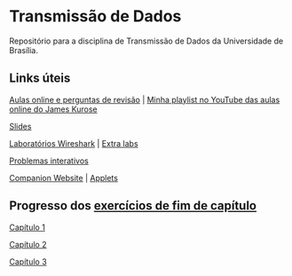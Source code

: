 # Transmissão de Dados
Repositório para a disciplina de Transmissão de Dados da Universidade de Brasília.

## Links úteis

[Aulas online e perguntas de revisão](http://gaia.cs.umass.edu/kurose_ross/online_lectures.htm)
 | [Minha playlist no YouTube das aulas online do James Kurose](https://www.youtube.com/playlist?list=PLbQD6k8v-1JHW6AYCzhwmjycVPKfNZC7d)

[Slides](http://gaia.cs.umass.edu/kurose_ross/ppt.htm)

[Laboratórios Wireshark](http://gaia.cs.umass.edu/kurose_ross/wireshark.htm) | [Extra labs](https://media.pearsoncmg.com/ph/esm/ecs_kurose_compnetwork_8/cw/#misclabs)

[Problemas interativos](http://gaia.cs.umass.edu/kurose_ross/interactive/)

[Companion Website](https://media.pearsoncmg.com/ph/esm/ecs_kurose_compnetwork_8/cw/) | [Applets](https://wps.pearsoned.com/ecs_kurose_compnetw_6/216/55463/14198702.cw/index.html)

## Progresso dos [exercícios de fim de capítulo](https://github.com/yudi-azvd/td/issues?q=is%3Aissue+is%3Aopen+%22Cap%C3%ADtulo%22)
[Capítulo 1](https://github.com/yudi-azvd/td/issues/2)

[Capítulo 2](https://github.com/yudi-azvd/td/issues/3)

[Capítulo 3](https://github.com/yudi-azvd/td/issues/4)
